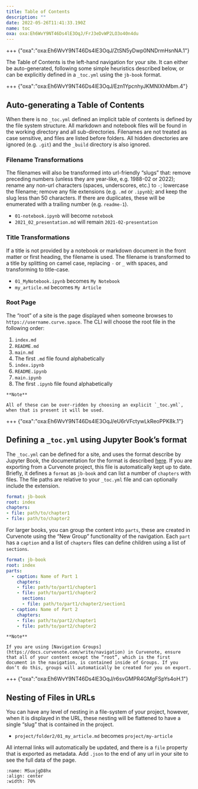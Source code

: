 ```yaml
---
title: Table of Contents
description: ""
date: 2022-05-26T11:41:33.190Z
name: toc
oxa: oxa:Eh6WvY9NT46Ds4lE3OqJ/FrJ3eDvWP2LO3o40n4du
---
```


+++ {"oxa":"oxa:Eh6WvY9NT46Ds4lE3OqJ/ZtSN5yDwp0NNDrmHsnNA.1"}

The Table of Contents is the left-hand navigation for your site. It can either be auto-generated, following some simple heuristics described below, or can be explicitly defined in a `_toc.yml` using the `jb-book` format.

+++ {"oxa":"oxa:Eh6WvY9NT46Ds4lE3OqJ/Ezn1YpcnhyJKMNIXhMbm.4"}

## Auto-generating a Table of Contents

When there is no `_toc.yml` defined an implicit table of contents is defined by the file system structure. All markdown and notebook files will be found in the working directory and all sub-directories. Filenames are not treated as case sensitive, and files are listed before folders. All hidden directories are ignored (e.g. `.git`) and the `_build` directory is also ignored.

### Filename Transformations

The filenames will also be transformed into url-friendly “slugs” that: remove preceding numbers (unless they are year-like, e.g. 1988-02 or 2022); rename any non-url characters (spaces, underscores, etc.) to `-`; lowercase the filename; remove any file extensions (e.g. `.md` or `.ipynb`); and keep the slug less than 50 characters. If there are duplicates, these will be enumerated with a trailing number (e.g. `readme-1`).

- `01-notebook.ipynb` will become `notebook`
- `2021_02_presentation.md` will remain `2021-02-presentation`

### Title Transformations

If a title is not provided by a notebook or markdown document in the front matter or first heading, the filename is used. The filename is transformed to a title by splitting on camel case, replacing `-` or `_` with spaces, and transforming to title-case.

- `01_MyNotebook.ipynb` becomes `My Notebook`
- `my_article.md` becomes `My Article`

### Root Page

The “root” of a site is the page displayed when someone browses to `https://username.curve.space`. The CLI will choose the root file in the following order:

1. `index.md`
2. `README.md`
3. `main.md`
4. The first `.md` file found alphabetically
5. `index.ipynb`
6. `README.ipynb`
7. `main.ipynb`
8. The first `.ipynb` file found alphabetically

````{important}
**Note**

All of these can be over-ridden by choosing an explicit `_toc.yml`, when that is present it will be used.

````

+++ {"oxa":"oxa:Eh6WvY9NT46Ds4lE3OqJ/eU6rVFctywLkReoPPK8k.1"}

## Defining a `_toc.yml` using Jupyter Book’s format

The `_toc.yml` can be defined for a site, and uses the format describe by Jupyter Book, the documentation for the format is described [here](https://jupyterbook.org/en/stable/structure/toc.html). If you are exporting from a Curvenote project, this file is automatically kept up to date. Briefly, it defines a `format` as `jb-book` and can list a number of `chapters` with files. The file paths are relative to your `_toc.yml` file and can optionally include the extension.

```yaml
format: jb-book
root: index
chapters:
- file: path/to/chapter1
- file: path/to/chapter2
```

For larger books, you can group the content into `parts`, these are created in Curvenote using the “New Group” functionality of the navigation. Each `part` has a `caption` and a list of `chapters` files can define children using a list of `sections`.

```yaml
format: jb-book
root: index
parts:
  - caption: Name of Part 1
    chapters:
    - file: path/to/part1/chapter1
    - file: path/to/part1/chapter2
      sections:
      - file: path/to/part1/chapter2/section1
  - caption: Name of Part 2
    chapters:
    - file: path/to/part2/chapter1
    - file: path/to/part2/chapter2
```

````{warning}
**Note**

If you are using [Navigation Groups](https://docs.curvenote.com/write/navigation) in Curvenote, ensure that all of your content except the “root”, which is the first document in the navigation, is contained inside of Groups. If you don’t do this, groups will automatically be created for you on export.

````

+++ {"oxa":"oxa:Eh6WvY9NT46Ds4lE3OqJ/r6svGMPR4GMgFSpYs4oH.1"}

## Nesting of Files in URLs

You can have any level of nesting in a file-system of your project, however, when it is displayed in the URL, these nesting will be flattened to have a single “slug” that is contained in the project.

- `project/folder2/01_my_article.md` becomes `project/my-article`

All internal links will automatically be updated, and there is a `file` property that is exported as metadata. Add `.json` to the end of any url in your site to see the full data of the page.

```{figure} images/Eh6WvY9NT46Ds4lE3OqJ-ULRC5K81Z2wajBUjKIMc-v1.png
:name: MSuxjgD8hx
:align: center
:width: 70%
```

